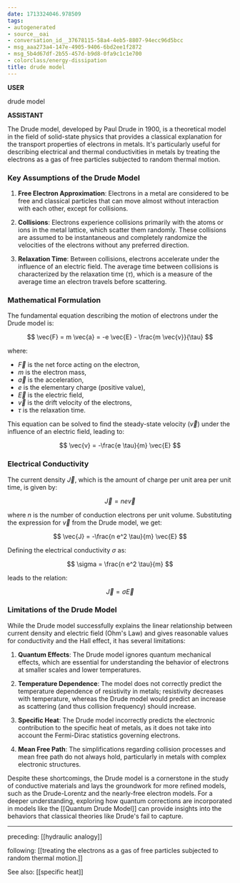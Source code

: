 ```yaml
---
date: 1713324046.978509
tags:
- autogenerated
- source__oai
- conversation_id__37678115-58a4-4eb5-8807-94ecc96d5bcc
- msg_aaa273a4-147e-4905-9406-6bd2ee1f2872
- msg_5b4d67df-2b55-457d-b9d8-0fa9c1c1e700
- colorclass/energy-dissipation
title: drude model
---
```


**USER**

drude model


**ASSISTANT**

The Drude model, developed by Paul Drude in 1900, is a theoretical model in the field of solid-state physics that provides a classical explanation for the transport properties of electrons in metals. It's particularly useful for describing electrical and thermal conductivities in metals by treating the electrons as a gas of free particles subjected to random thermal motion.

### Key Assumptions of the Drude Model

1. **Free Electron Approximation**: Electrons in a metal are considered to be free and classical particles that can move almost without interaction with each other, except for collisions.
   
2. **Collisions**: Electrons experience collisions primarily with the atoms or ions in the metal lattice, which scatter them randomly. These collisions are assumed to be instantaneous and completely randomize the velocities of the electrons without any preferred direction.

3. **Relaxation Time**: Between collisions, electrons accelerate under the influence of an electric field. The average time between collisions is characterized by the relaxation time ($\tau$), which is a measure of the average time an electron travels before scattering.

### Mathematical Formulation

The fundamental equation describing the motion of electrons under the Drude model is:

$$ \vec{F} = m \vec{a} = -e \vec{E} - \frac{m \vec{v}}{\tau} $$

where:
- $\vec{F}$ is the net force acting on the electron,
- $m$ is the electron mass,
- $\vec{a}$ is the acceleration,
- $e$ is the elementary charge (positive value),
- $\vec{E}$ is the electric field,
- $\vec{v}$ is the drift velocity of the electrons,
- $\tau$ is the relaxation time.

This equation can be solved to find the steady-state velocity ($\vec{v}$) under the influence of an electric field, leading to:

$$ \vec{v} = -\frac{e \tau}{m} \vec{E} $$

### Electrical Conductivity

The current density $\vec{J}$, which is the amount of charge per unit area per unit time, is given by:

$$ \vec{J} = n e \vec{v} $$

where $n$ is the number of conduction electrons per unit volume. Substituting the expression for $\vec{v}$ from the Drude model, we get:

$$ \vec{J} = -\frac{n e^2 \tau}{m} \vec{E} $$

Defining the electrical conductivity $\sigma$ as:

$$ \sigma = \frac{n e^2 \tau}{m} $$

leads to the relation:

$$ \vec{J} = \sigma \vec{E} $$

### Limitations of the Drude Model

While the Drude model successfully explains the linear relationship between current density and electric field (Ohm's Law) and gives reasonable values for conductivity and the Hall effect, it has several limitations:

1. **Quantum Effects**: The Drude model ignores quantum mechanical effects, which are essential for understanding the behavior of electrons at smaller scales and lower temperatures.

2. **Temperature Dependence**: The model does not correctly predict the temperature dependence of resistivity in metals; resistivity decreases with temperature, whereas the Drude model would predict an increase as scattering (and thus collision frequency) should increase.

3. **Specific Heat**: The Drude model incorrectly predicts the electronic contribution to the specific heat of metals, as it does not take into account the Fermi-Dirac statistics governing electrons.

4. **Mean Free Path**: The simplifications regarding collision processes and mean free path do not always hold, particularly in metals with complex electronic structures.

Despite these shortcomings, the Drude model is a cornerstone in the study of conductive materials and lays the groundwork for more refined models, such as the Drude-Lorentz and the nearly-free electron models. For a deeper understanding, exploring how quantum corrections are incorporated in models like the [[Quantum Drude Model]] can provide insights into the behaviors that classical theories like Drude's fail to capture.


---

preceding: [[hydraulic analogy]]  


following: [[treating the electrons as a gas of free particles subjected to random thermal motion.]]

See also: [[specific heat]]